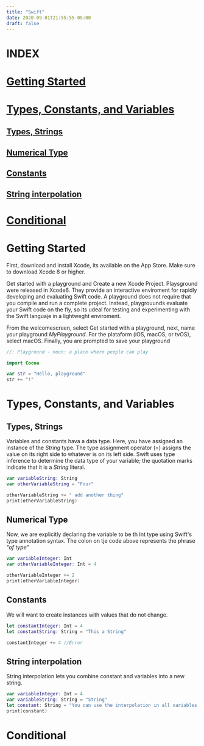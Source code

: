 ```yaml
---
title: "Swift"
date: 2020-09-01T21:55:55-05:00
draft: false
---
```



# **INDEX**


# [Getting Started](#getting-started)
# [Types, Constants, and Variables](#types-constants-and-variables)
## [Types, Strings](#types-strings)
## [Numerical Type](#numerical-type)
## [Constants](#constants)
## [String interpolation](#string-interpolation)
# [Conditional](#conditional)



# Getting Started

First, download and install Xcode, its available on the App Store. Make sure to download Xcode 8 or higher.

Get started with a playground and Create a new Xcode Project. Playsground were released in Xcode6. They provide an interactive enviroment for rapidly developing and evaluating Swift code. A playground does not require that you compile and run a complete project. Instead, playgrouunds evaluate your Swift code on the fly, so its udeal for testing and experimenting with the Swift languaje in a lightweght enviroment.

From the welcomescreen, select Get started with a playground, next, name your playground _MyPlayground_. For the plataform (iOS, macOS, or tvOS), select macOS. Finally, you are prompted to save your playground

```swift
//: Playground - noun: a place where people can play

import Cocoa

var str = "Hello, playground"
str += "!"
```
# Types, Constants, and Variables

## Types, Strings

Variables and constants hava a data type. Here, you have assigned an instance of the _String_ type. The type assignment operator (=) assigns the value on its right side to whatever is on its left side.
Swift uses type inference to determine the data type of your variable; the quotation marks indicate that it is a _String_ literal.

```swift
var variableString: String
var otherVariableString = "Four"

otherVariableString += " add another thing"
print(otherVariableString)
```

## Numerical Type

Now, we are explicitly declaring the variable to be th Int type using Swift's type annotation syntax. The colon on tje code above represents the phrase _"of type"_

```swift
var variableInteger: Int
var otherVariableInteger: Int = 4

otherVariableInteger += 2
print(otherVariableInteger)
```

## Constants

We will want to create instances with values that do not change.
```swift
let constantInteger: Int = 4
let constantString: String = "This a String"

constantInteger += 4 //Error
```

## String interpolation

String interpolation lets you combine constant and variables into a new string.
```swift
var variableInteger: Int = 4
var variableString: String = "String"
let constant: String = "You can use the interpolation in all variables and constants, like \(variableInteger) and \(variableString)"
print(constant)
```
# Conditional
